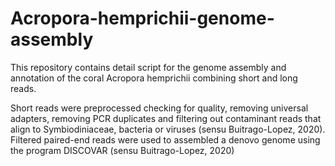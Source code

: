 # Acropora-hemprichii-genome-assembly
This repository contains detail script for the genome assembly and annotation of the coral Acropora hemprichii combining short and long reads.

Short reads were preprocessed checking for quality, removing universal adapters, removing PCR duplicates and filtering out contaminant reads that align to Symbiodiniaceae, bacteria or viruses (sensu Buitrago-Lopez, 2020). 
Filtered paired-end reads were used to assembled a denovo genome using the program DISCOVAR (sensu Buitrago-Lopez, 2020)

